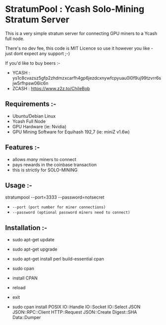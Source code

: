 # StratumPool : Ycash Solo-Mining Stratum Server

This is a very simple stratum server for connecting GPU miners to a Ycash full node.

There's no dev fee, this code is MIT Licence so use it however you like - just dont expect any support ;-)

If you'd like to buy beers :-

- YCASH : ys1c8cvazsz5gfp2zhdmzxcarfh4gp6jezdcxnywfcpyuau0l0f9uj99tzvrr6sjw5rfhpsw06lc6n
- ZCASH : https://www.z2z.to/ChileBob

## Requirements :-

- Ubuntu/Debian Linux
- Ycash Full Node
- GPU Hardware (ie: Nvidia)
- GPU Mining Software for Equihash 192,7 (ie: miniZ v1.6w)

## Features :-

- allows *many* miners to connect
- pays rewards in the coinbase transaction
- this is strictly for SOLO-MINING

## Usage :-

stratumpool --port=3333 --password=notsecret

* `--port (port number for miner connections)`
* `--password (optional password miners need to connect)`

## Installation  :-

* sudo apt-get update
* sudo apt-get upgrade
* sudo apt-get install perl build-essential cpan
* sudo cpan
* install CPAN
* reload
* exit

* sudo cpan install POSIX IO::Handle IO::Socket IO::Select JSON	JSON::RPC::Client HTTP::Request JSON::Create Digest::SHA Data::Dumper
